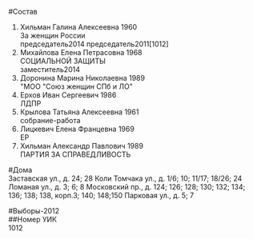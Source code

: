 #Состав  
1. Хильман Галина Алексеевна 1960  
    За женщин России  
    председатель2014 председатель2011[1012]   
2. Михайлова Елена Петрасовна 1968  
    СОЦИАЛЬНОЙ ЗАЩИТЫ  
    заместитель2014  
3. Доронина Марина Николаевна 1989  
    "МОО "Союз женщин СПб и ЛО"  
4. Ерхов Иван Сергеевич 1986  
    ЛДПР  
5. Крылова Татьяна Алексеевна 1961  
    собрание-работа  
6. Лицкевич Елена Францевна 1969  
    ЕР  
7. Хильман Александр Павлович 1989  
    ПАРТИЯ ЗА СПРАВЕДЛИВОСТЬ  

#Дома  
Заставская ул., д. 24; 28 Коли Томчака ул., д. 1/6; 10; 11/17; 18/26; 24 Ломаная ул., д. 3; 6; 8 Московский пр., д. 124; 126; 128; 130; 132; 134; 136; 138; 138, корп.З; 140; 148;150 Парковая ул., д. 5; 7  
  
#Выборы-2012  
##Номер УИК  
1012  
